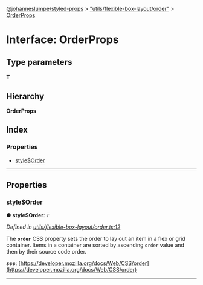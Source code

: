 [@johanneslumpe/styled-props](../README.md) > ["utils/flexible-box-layout/order"](../modules/_utils_flexible_box_layout_order_.md) > [OrderProps](../interfaces/_utils_flexible_box_layout_order_.orderprops.md)

# Interface: OrderProps

## Type parameters
#### T 
## Hierarchy

**OrderProps**

## Index

### Properties

* [style$Order](_utils_flexible_box_layout_order_.orderprops.md#style_order)

---

## Properties

<a id="style_order"></a>

###  style$Order

**● style$Order**: *`T`*

*Defined in [utils/flexible-box-layout/order.ts:12](https://github.com/johanneslumpe/styled-props/blob/8e709f1/src/utils/flexible-box-layout/order.ts#L12)*

The **`order`** CSS property sets the order to lay out an item in a flex or grid container. Items in a container are sorted by ascending `order` value and then by their source code order.

*__see__*: [https://developer.mozilla.org/docs/Web/CSS/order](https://developer.mozilla.org/docs/Web/CSS/order)

___

